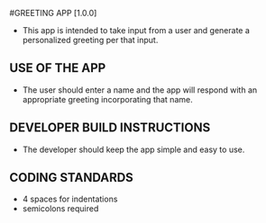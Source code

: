 #GREETING APP [1.0.0]
- This app is intended to take input from a user and generate a personalized greeting per that input.

## USE OF THE APP
- The user should enter a name and the app will respond with an appropriate greeting incorporating that name.

## DEVELOPER BUILD INSTRUCTIONS
- The developer should keep the app simple and easy to use.

## CODING STANDARDS
- 4 spaces for indentations
- semicolons required